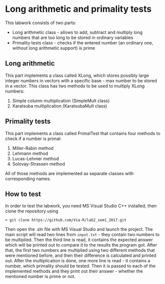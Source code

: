 # Long arithmetic and primality tests
This labwork consists of two parts:

 - Long arithmetic class - allows to add, subtract and multiply long numbers that are too long to be stored in ordinary variables
 - Primality tests class - checks if the entered number (an ordinary one, without long arithmetic support) is prime

## Long arithmetic
This part implements a class called XLong, which stores possibly large integer numbers in vectors with a specific base - max number to be stored in a vector. This class has two methods to be used to multiply XLong numbers: 

 1. Simple column multiplication (SimpleMult class)
 2. Karatsuba multiplication (KaratsubaMult class)

## Primality tests
This part implements a class called PrimalTest that contains four methods to check if a number is primal:

 1. Miller-Rabin method
 2. Lehmann method
 3. Lucas-Lehmer method
 4. Solovay-Strassen method
 
All of those methods are implemented as separate classes with corresponding names.

## How to test
In order to test the labwork, you need MS Visual Studio C++ installed, then clone the repository using

`> git clone https://github.com/Via-R/lab2_sem1_2017.git` 

Then open the .sln file with MS Visual Studio and launch the project. The main script will read two lines from `input.txt` - they contain two numbers to be multiplied. Then the third line is read, it contains the expected answer which will be printed out to compare it to the results the program got. After that, the first two numbers are multiplied using two different methods that were mentioned before, and then their difference is calculated and printed out. 
After the multiplication is done, one more line is read - it contains a number, which primality should be tested. Then it is passed to each of the implemented methods and they print out their answer - whether the mentioned number is prime or not.

